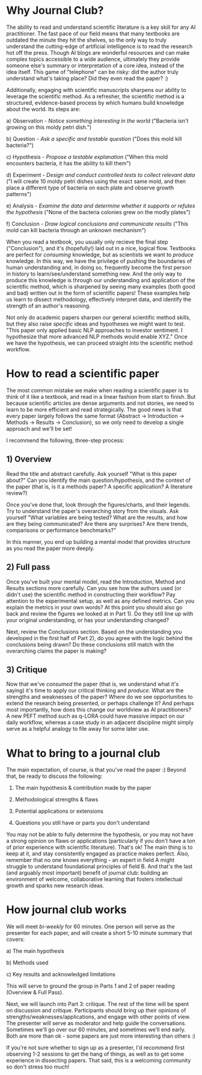 # Why Journal Club?

The ability to read and understand scientific literature is a key skill for any AI practitioner. The fast pace of our field means that many textbooks are outdated the minute they hit the shelves, so the only way to truly understand the cutting-edge of artificial intelligence is to read the research hot off the press. Though AI blogs are wonderful resources and can make complex topics accessible to a wide audience, ultimately they provide someone else's summary or interpretation of a core idea, instead of the idea itself. This game of "telephone" can be risky: did the author truly understand what's taking place? Did they even read the paper? :)

Additionally, engaging with scientific manuscripts sharpens our ability to leverage the scientific method. As a refresher, the scientific method is a structured, evidence-based process by which humans build knowledge about the world. Its steps are:

a) Observation - _Notice something interesting in the world_ ("Bacteria isn't growing on this moldy petri dish.")

b) Question - _Ask a specific and *testable* question_ ("Does this mold kill bacteria?")

c) Hypothesis - _Propose a *testable* explanation_ ("When this mold encounters bacteria, it has the ability to kill them")

d) Experiment - _Design and conduct controlled tests to collect relevant data_ ("I will create 10 moldy petri dishes using the exact same mold, and then place a different type of bacteria on each plate and observe growth patterns")

e) Analysis - _Examine the data and determine whether it supports or refutes the hypothesis_ ("None of the bacteria colonies grew on the modly plates")

f) Conclusion - _Draw logical conclusions and communicate results_ ("This mold can kill bacteria through an unknown mechanism")

When you read a textbook, you usually only recieve the final step ("Conclusion"), and it's (hopefully!) laid out in a nice, logical flow. Textbooks are perfect for _consuming_ knowledge, but as scientists we want to _produce_ knowledge. In this way, we have the privilege of pushing the boundaries of human understanding and, in doing so, frequently become the first person in  history to learn/see/understand something new.  And the only way to produce this knowledge is through our understanding and application of the scientific method, which is sharpened by seeing many examples (both good and bad) written out in the form of scientific papers! These examples help us learn to dissect methodology, effectively interpret data, and identify the strength of an author's reasoning.

Not only do academic papers sharpen our general scientific method skills, but they also raise _specific_ ideas and hypotheses we might want to test. "This paper only applied basic NLP approaches to investor sentiment. I hypothesize that more advanced NLP methods would enable XYZ." Once we have the hypothesis, we can proceed straight into the scientific method workflow.



# How to read a scientific paper
The most common mistake we make when reading a scientific paper is to think of it like a textbook, and read in a linear fashion from start to finish. But because scientific articles are dense arguments and not stories, we need to learn to be more efficient and read strategically. The good news is that every paper largely follows the same format (Abstract -> Introduction -> Methods -> Results -> Conclusion), so we only need to develop a single approach and we'll be set!

I recommend the following, three-step process:

## 1) Overview
Read the title and abstract carefully. Ask yourself "What is this paper about?" Can you identify the main question/hypothesis, and the context of the paper (that is, is it a methods paper? A specific application? A literature review?)

Once you've done that, look through the figures/charts, and their legends. Try to understand the paper's overarching story from the visuals. Ask yourself "What variables are being tested? What are the results, and how are they being communicated? Are there any surprises? Are there trends, comparisons or performance benchmarks?"

In this manner, you end up building a mental model that provides structure as you read the paper more deeply.


## 2) Full pass
Once you've built your mental model, read the Introduction, Method and Results sections more carefully. Can you see how the authors used (or didn't use) the scientific method in constructing their workflow? Pay attention to the experimental setup, as well as any defined metrics. Can you explain the metrics in your own words? At this point you should also go back and review the figures we looked at in Part 1). Do they still line up with your original understanding, or has your understanding changed?

Next, review the Conclusions section. Based on the understanding you developed in the first half of Part 2), do you agree with the logic behind the conclusions being drawn? Do these conclusions still match with the overarching claims the paper is making?


## 3) Critique
Now that we've _consumed_ the paper (that is, we understand what it's saying) it's time to apply our critical thinking and _produce_.  What are the strengths and weaknesses of the paper? Where do we see opportunities to extend the research being presented, or perhaps challenge it? And perhaps most importantly, how does this change our worldview as AI practitioners? A new PEFT method such as q-LORA could have massive impact on our daily workflow, whereas a case study in an adjacent discipline might simply serve as a helpful analogy to file away for some later use.



# What to bring to a journal club
The main expectation, of course, is that you've read the paper :) Beyond that, be ready to discuss the following:

1) The main hypothesis & contribution made by the paper
  
2) Methodological strengths & flaws

3) Potential applications or extensions

4) Questions you still have or parts you don't understand

You may not be able to fully determine the hypothesis, or you may not have a strong opinion on flaws or applications (particularly if you don't have a ton of prior experience with scientific literature). That's ok! The main thing is to keep at it, and stay consistently engaged as practice makes perfect. Also, remember that no one knows everything - an expert in field A might struggle to understand foundational principles of field B. And that's the last (and arguably most important) benefit of journal club: building an environment of welcome, collaborative learning that fosters intellectual growth and sparks new research ideas.

# How journal club works
We will meet *bi-weekly* for 60 minutes. One person will serve as the presenter for each paper, and will create a short 5-10 minute summary that covers:

a) The main hypothesis

b) Methods used

c) Key results and acknowledged limitations

This will serve to ground the group in Parts 1 and 2 of paper reading (Overview & Full Pass).

Next, we will launch into Part 3: critique. The rest of the time will be spent on discussion and critique. Participants should bring up their opinions of strengths/weaknesses/applications, and engage with other points of view. The presenter will serve as moderator and help guide the conversations. Sometimes we'll go over our 60 minutes, and sometimes we'll end early. Both are more than ok - some papers are just more interesting than others :)

If you're not sure whether to sign up as a presenter, I'd recommend first observing 1-2 sessions to get the hang of things, as well as to get some experience in dissecting papers. That said, this is a welcoming community so don't stress too much!
